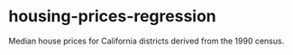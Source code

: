 # housing-prices-regression
Median house prices for California districts derived from the 1990 census.
